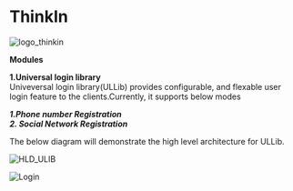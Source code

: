 # ThinkIn
![logo_thinkin](https://user-images.githubusercontent.com/24762399/147315598-f281e22f-5624-4bbc-9991-668f2c9b0b82.JPG)


**Modules** <br/>

**1.Universal login library**<br/>
Univeversal login library(ULLib) provides configurable, and flexable user login feature to the clients.Currently, it supports below modes

_**1.Phone number Registration** <br/>
**2. Social Network Registration**_ <br/>

The below diagram will demonstrate the high level architecture for ULLib.

![HLD_ULIB](https://user-images.githubusercontent.com/24762399/146480627-ddcad7be-f56c-465e-be46-fee02de27be6.png)




![Login](https://user-images.githubusercontent.com/24762399/144814389-30ea9dec-28fa-4bbb-9984-990c69a8af85.png)
